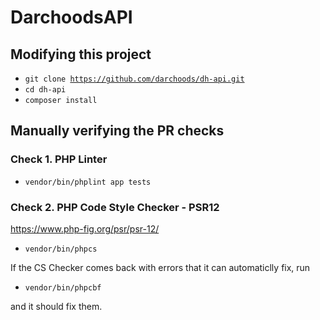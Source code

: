 # DarchoodsAPI

## Modifying this project
- <code>git clone https://github.com/darchoods/dh-api.git</code>
- <code>cd dh-api</code>
- <code>composer install</code>

## Manually verifying the PR checks

### Check 1. PHP Linter
- <code>vendor/bin/phplint app tests</code>

### Check 2. PHP Code Style Checker - PSR12
https://www.php-fig.org/psr/psr-12/
- <code>vendor/bin/phpcs</code>

If the CS Checker comes back with errors that it can automaticlly fix, run
- <code>vendor/bin/phpcbf</code>

and it should fix them.
